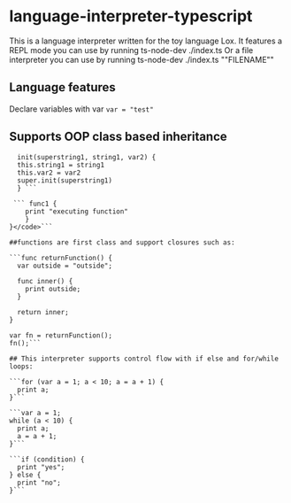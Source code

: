 # language-interpreter-typescript

This is a language interpreter written for the toy language Lox.
It features a REPL mode you can use by running ts-node-dev ./index.ts
Or a file interpreter you can use by running ts-node-dev ./index.ts ""FILENAME""

## Language features
Declare variables with var
```var = "test"``` 

## Supports OOP class based inheritance 
``` <code> class baseClass {
  init(superstring1, string1, var2) {
  this.string1 = string1
  this.var2 = var2
  super.init(superstring1)
  } ```
  
 ``` func1 {
    print "executing function"
    }
}</code>```

##functions are first class and support closures such as:

```func returnFunction() {
  var outside = "outside";

  func inner() {
    print outside;
  }

  return inner;
}

var fn = returnFunction();
fn();```

## This interpreter supports control flow with if else and for/while loops:

```for (var a = 1; a < 10; a = a + 1) {
  print a;
}```

```var a = 1;
while (a < 10) {
  print a;
  a = a + 1;
}```

```if (condition) {
  print "yes";
} else {
  print "no";
}```
